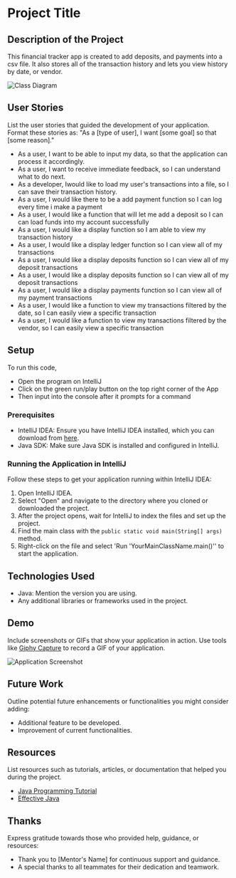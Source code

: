 # Project Title

## Description of the Project

This financial tracker app is created to add deposits, and payments into a csv file. It also stores all of the transaction history and lets you view history by date, or vendor. 

![Class Diagram](path/to/your/class_diagram.png)

## User Stories

List the user stories that guided the development of your application. Format these stories as: "As a [type of user], I want [some goal] so that [some reason]."

- As a user, I want to be able to input my data, so that the application can process it accordingly.
- As a user, I want to receive immediate feedback, so I can understand what to do next.
- As a developer, Iwould like to load my user's transactions into a file, so I can save their transaction history.
- As a user, I would like there to be a add payment function so I can log every time i make a payment
- As a user, I would like a function that will let me add a deposit so I can can load funds into my account successfully
-  As a user, I would like a display function so I am able to view my transaction history
- As a user, I would like a display ledger function so I can view all of my transactions
- As a user, I would like a display deposits function so I can view all of my deposit transactions
- As a user, I would like a display deposits function so I can view all of my deposit transactions
- As a user, I would like a display payments function so I can view all of my payment transactions
- As a user, I would like a function to view my transactions filtered by the date, so I can easily view a specific transaction
- As a user, I would like a function to view my transactions filtered by the vendor, so I can easily view a specific transaction




## Setup
To run this code, 
- Open the program on IntelliJ
- Click on the green run/play button on the top right corner of the App
- Then input into the console after it prompts for a command

### Prerequisites

- IntelliJ IDEA: Ensure you have IntelliJ IDEA installed, which you can download from [here](https://www.jetbrains.com/idea/download/).
- Java SDK: Make sure Java SDK is installed and configured in IntelliJ.

### Running the Application in IntelliJ

Follow these steps to get your application running within IntelliJ IDEA:

1. Open IntelliJ IDEA.
2. Select "Open" and navigate to the directory where you cloned or downloaded the project.
3. After the project opens, wait for IntelliJ to index the files and set up the project.
4. Find the main class with the `public static void main(String[] args)` method.
5. Right-click on the file and select 'Run 'YourMainClassName.main()'' to start the application.

## Technologies Used

- Java: Mention the version you are using.
- Any additional libraries or frameworks used in the project.

## Demo

Include screenshots or GIFs that show your application in action. Use tools like [Giphy Capture](https://giphy.com/apps/giphycapture) to record a GIF of your application.

![Application Screenshot](path/to/your/screenshot.png)

## Future Work

Outline potential future enhancements or functionalities you might consider adding:

- Additional feature to be developed.
- Improvement of current functionalities.

## Resources

List resources such as tutorials, articles, or documentation that helped you during the project.

- [Java Programming Tutorial](https://www.example.com)
- [Effective Java](https://www.example.com)


## Thanks

Express gratitude towards those who provided help, guidance, or resources:

- Thank you to [Mentor's Name] for continuous support and guidance.
- A special thanks to all teammates for their dedication and teamwork.
